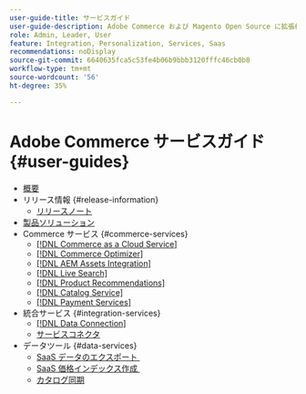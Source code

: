```yaml
---
user-guide-title: サービスガイド
user-guide-description: Adobe Commerce および Magento Open Source に拡張機能を提供するホストサービスのドキュメントとリソース。
role: Admin, Leader, User
feature: Integration, Personalization, Services, Saas
recommendations: noDisplay
source-git-commit: 6640635fca5c53fe4b06b9bbb3120fffc46cb0b8
workflow-type: tm+mt
source-wordcount: '56'
ht-degree: 35%

---
```


# Adobe Commerce サービスガイド {#user-guides}

- [概要](home.md)
- リリース情報 {#release-information}
   - [リリースノート](/help/landing/release-notes-all.md)
- [製品ソリューション](product-solutions.md)
- Commerce サービス {#commerce-services}
   - [[!DNL Commerce as a Cloud Service]](https://experienceleague.adobe.com/ja/docs/commerce/cloud-service/overview)
   - [[!DNL Commerce Optimizer]](https://experienceleague.adobe.com/ja/docs/commerce/optimizer/overview)
   - [[!DNL AEM Assets Integration]](https://experienceleague.adobe.com/ja/docs/commerce/aem-assets-integration/overview)
   - [[!DNL Live Search]](https://experienceleague.adobe.com/docs/commerce/live-search/overview.html?lang=ja)
   - [[!DNL Product Recommendations]](https://experienceleague.adobe.com/docs/commerce/product-recommendations/guide-overview.html?lang=ja)
   - [[!DNL Catalog Service]](https://experienceleague.adobe.com/docs/commerce/catalog-service/guide-overview.html?lang=ja)
   - [[!DNL Payment Services]](https://experienceleague.adobe.com/docs/commerce/payment-services/guide-overview.html?lang=ja)
- 統合サービス {#integration-services}
   - [[!DNL Data Connection]](https://experienceleague.adobe.com/docs/commerce/data-connection/overview.html?lang=ja)
   - [サービスコネクタ](/help/landing/saas.md)
- データツール {#data-services}
   - [SaaS データのエクスポート &#x200B;](https://experienceleague.adobe.com/docs/commerce/saas-data-export/overview.html?lang=ja)
   - [SaaS 価格インデックス作成 &#x200B;](https://experienceleague.adobe.com/docs/commerce/price-indexer/price-indexing.html?lang=ja)
   - [カタログ同期](/help/landing/catalog-sync.md)
